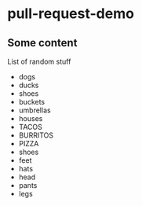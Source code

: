 # pull-request-demo

## Some content

List of random stuff

- dogs
- ducks
- shoes
- buckets
- umbrellas
- houses
- TACOS
- BURRITOS
- PIZZA
- shoes
- feet
- hats
- head
- pants
- legs
